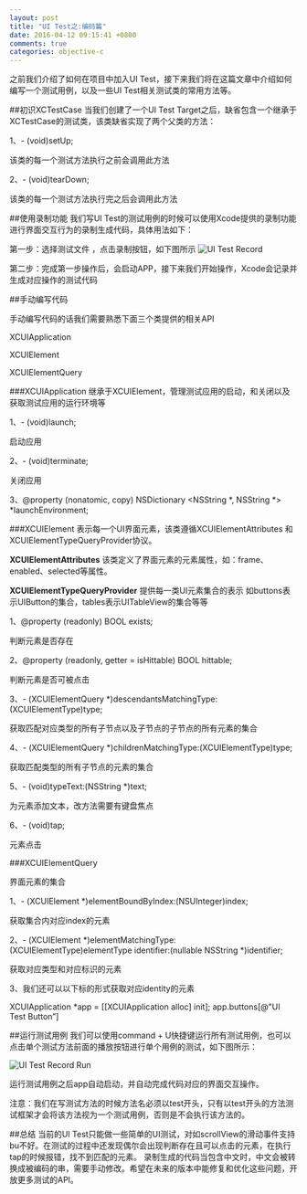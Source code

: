```yaml
---
layout: post
title: "UI Test之:编码篇"
date: 2016-04-12 09:15:41 +0800
comments: true
categories: objective-c
---
```


之前我们介绍了如何在项目中加入UI Test，接下来我们将在这篇文章中介绍如何编写一个测试用例，以及一些UI Test相关测试类的常用方法等。

##初识XCTestCase
当我们创建了一个UI Test Target之后，缺省包含一个继承于XCTestCase的测试类，该类缺省实现了两个父类的方法：

1、- (void)setUp;

该类的每一个测试方法执行之前会调用此方法

2、- (void)tearDown;

该类的每一个测试方法执行完之后会调用此方法


##使用录制功能
我们写UI Test的测试用例的时候可以使用Xcode提供的录制功能进行界面交互行为的录制生成代码，具体用法如下：

第一步：选择测试文件
，点击录制按钮，如下图所示
![UI Test Record](http://7xsms4.com2.z0.glb.clouddn.com/UI%20Test%20Record_1%20.png)

第二步：完成第一步操作后，会启动APP，接下来我们开始操作，Xcode会记录并生成对应操作的测试代码

##手动编写代码

手动编写代码的话我们需要熟悉下面三个类提供的相关API

XCUIApplication

XCUIElement

XCUIElementQuery


###XCUIApplication
继承于XCUIElement，管理测试应用的启动，和关闭以及获取测试应用的运行环境等

1、- (void)launch;

启动应用

2、- (void)terminate;

关闭应用

3、@property (nonatomic, copy) NSDictionary <NSString *, NSString *> *launchEnvironment;


###XCUIElement
表示每一个UI界面元素，该类遵循XCUIElementAttributes 和XCUIElementTypeQueryProvider协议。

**XCUIElementAttributes** 该类定义了界面元素的元素属性，如：frame、enabled、selected等属性。

**XCUIElementTypeQueryProvider** 提供每一类UI元素集合的表示
如buttons表示UIButton的集合，tables表示UITableView的集合等等

1、@property (readonly) BOOL exists;

判断元素是否存在

2、@property (readonly, getter = isHittable) BOOL hittable;

判断元素是否可被点击

3、- (XCUIElementQuery *)descendantsMatchingType:(XCUIElementType)type;

获取匹配对应类型的所有子节点以及子节点的子节点的所有元素的集合

4、- (XCUIElementQuery *)childrenMatchingType:(XCUIElementType)type;

获取匹配类型的所有子节点的元素的集合

5、- (void)typeText:(NSString *)text;

为元素添加文本，改方法需要有键盘焦点

6、- (void)tap;

元素点击

###XCUIElementQuery

界面元素的集合

1、- (XCUIElement *)elementBoundByIndex:(NSUInteger)index;

获取集合内对应index的元素

2、- (XCUIElement *)elementMatchingType:(XCUIElementType)elementType identifier:(nullable NSString *)identifier;

获取对应类型和对应标识的元素

3、我们还可以以下标的形式获取对应identity的元素

XCUIApplication *app = [[XCUIApplication alloc] init];
app.buttons[@"UI Test Button”]

##运行测试用例
我们可以使用command + U快捷键运行所有测试用例，也可以点击单个测试方法前面的播放按钮进行单个用例的测试，如下图所示：

![UI Test Record Run](http://7xsms4.com2.z0.glb.clouddn.com/UI%20Test%20Record_2.png)

运行测试用例之后app自动启动，并自动完成代码对应的界面交互操作。


注意：我们在写测试方法的时候方法名必须以test开头，只有以test开头的方法测试框架才会将该方法视为一个测试用例，否则是不会执行该方法的。

##总结
当前的UI Test只能做一些简单的UI测试，对如scrollView的滑动事件支持bu不好。在测试的过程中还发现偶尔会出现判断存在且可以点击的元素，在执行tap的时候报错，找不到匹配的元素。
录制生成的代码当包含中文时，中文会被转换成被编码的串，需要手动修改。希望在未来的版本中能修复和优化这些问题，开放更多测试的API。



